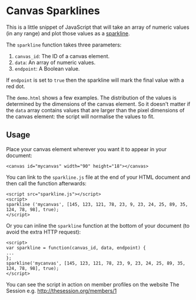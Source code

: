 # Canvas Sparklines

This is a little snippet of JavaScript that will take an array of numeric values (in any range) and plot those values as a [sparkline](http://www.edwardtufte.com/bboard/q-and-a-fetch-msg?msg_id=0001OR&topic_id=1).

The <code>sparkline</code> function takes three parameters:

1. <code>canvas_id</code>: The ID of a canvas element.
2. <code>data</code>: An array of numeric values.
3. <code>endpoint</code>: A Boolean value.

If <code>endpoint</code> is set to <code>true</code> then the sparkline will mark the final value with a red dot.

The <code>demo.html</code> shows a few examples. The distribution of the values is determined by the dimensions of the canvas element. So it doesn't matter if the <code>data</code> array contains values that are larger than the pixel dimensions of the canvas element: the script will normalise the values to fit.

## Usage

Place your canvas element wherever you want it to appear in your document:

	<canvas id="mycanvas" width="90" height="18"></canvas>

You can link to the <code>sparkline.js</code> file at the end of your HTML document and then call the function afterwards:


	<script src="sparkline.js"></script>
	<script>
	sparkline ('mycanvas', [145, 123, 121, 78, 23, 9, 23, 24, 25, 89, 35, 124, 78, 98], true);
	</script>

Or you can inline the <code>sparkline</code> function at the bottom of your document (to avoid the extra HTTP request):

	<script>
	var sparkline = function(canvas_id, data, endpoint) {
	...
	};
	sparkline('mycanvas', [145, 123, 121, 78, 23, 9, 23, 24, 25, 89, 35, 124, 78, 98], true);
	</script>

You can see the script in action on member profiles on the website The Session e.g. <http://thesession.org/members/1>
